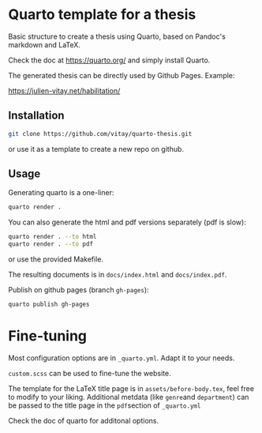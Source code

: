 # Quarto template for a thesis

Basic structure to create a thesis using Quarto, based on Pandoc's markdown and LaTeX. 

Check the doc at <https://quarto.org/> and simply install Quarto.

The generated thesis can be directly used by Github Pages. Example:

<https://julien-vitay.net/habilitation/>

## Installation

```bash
git clone https://github.com/vitay/quarto-thesis.git
```

or use it as a template to create a new repo on github.

## Usage

Generating quarto is a one-liner:

```bash
quarto render .
```

You can also generate the html and pdf versions separately (pdf is slow):

```bash
quarto render . --to html
quarto render . --to pdf
```

or use the provided Makefile.

The resulting documents is in `docs/index.html` and `docs/index.pdf`.

Publish on github pages (branch `gh-pages`):

```bash
quarto publish gh-pages
```

# Fine-tuning

Most configuration options are in `_quarto.yml`. Adapt it to your needs.

`custom.scss` can be used to fine-tune the website.

The template for the LaTeX title page is in `assets/before-body.tex`, feel free to modify to your liking. Additional metdata (like `genre`and `department`) can be passed to the title page in the `pdf`section of `_quarto.yml`

Check the doc of quarto for additonal options.